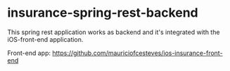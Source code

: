 # insurance-spring-rest-backend
This spring rest application works as backend and it's integrated with the iOS-front-end application.

Front-end app: https://github.com/mauriciofcesteves/ios-insurance-front-end
